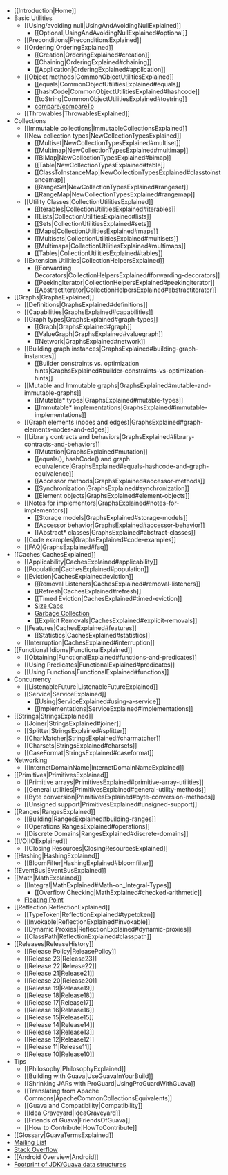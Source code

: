   * [[Introduction|Home]]
  * Basic Utilities
    * [[Using/avoiding null|UsingAndAvoidingNullExplained]]
      * [[Optional|UsingAndAvoidingNullExplained#optional]]
    * [[Preconditions|PreconditionsExplained]]
    * [[Ordering|OrderingExplained]]
      * [[Creation|OrderingExplained#creation]]
      * [[Chaining|OrderingExplained#chaining]]
      * [[Application|OrderingExplained#application]]
    * [[Object methods|CommonObjectUtilitiesExplained]]
      * [[equals|CommonObjectUtilitiesExplained#equals]]
      * [[hashCode|CommonObjectUtilitiesExplained#hashcode]]
      * [[toString|CommonObjectUtilitiesExplained#tostring]]
      * [compare/compareTo](CommonObjectUtilitiesExplained#compare/compareTo.md)
    * [[Throwables|ThrowablesExplained]]
  * Collections
    * [[Immutable collections|ImmutableCollectionsExplained]]
    * [[New collection types|NewCollectionTypesExplained]]
      * [[Multiset|NewCollectionTypesExplained#multiset]]
      * [[Multimap|NewCollectionTypesExplained#multimap]]
      * [[BiMap|NewCollectionTypesExplained#bimap]]
      * [[Table|NewCollectionTypesExplained#table]]
      * [[ClassToInstanceMap|NewCollectionTypesExplained#classtoinstancemap]]
      * [[RangeSet|NewCollectionTypesExplained#rangeset]]
      * [[RangeMap|NewCollectionTypesExplained#rangemap]]
    * [[Utility Classes|CollectionUtilitiesExplained]]
      * [[Iterables|CollectionUtilitiesExplained#iterables]]
      * [[Lists|CollectionUtilitiesExplained#lists]]
      * [[Sets|CollectionUtilitiesExplained#sets]]
      * [[Maps|CollectionUtilitiesExplained#maps]]
      * [[Multisets|CollectionUtilitiesExplained#multisets]]
      * [[Multimaps|CollectionUtilitiesExplained#multimaps]]
      * [[Tables|CollectionUtilitiesExplained#tables]]
    * [[Extension Utilities|CollectionHelpersExplained]]
      * [[Forwarding Decorators|CollectionHelpersExplained#forwarding-decorators]]
      * [[PeekingIterator|CollectionHelpersExplained#peekingiterator]]
      * [[AbstractIterator|CollectionHelpersExplained#abstractiterator]]
  * [[Graphs|GraphsExplained]]
    * [[Definitions|GraphsExplained#definitions]]
    * [[Capabilities|GraphsExplained#capabilities]]
    * [[Graph types|GraphsExplained#graph-types]]
      * [[Graph|GraphsExplained#graph]]
      * [[ValueGraph|GraphsExplained#valuegraph]]
      * [[Network|GraphsExplained#network]]
    * [[Building graph instances|GraphsExplained#building-graph-instances]]
      * [[Builder constraints vs. optimization hints|GraphsExplained#builder-constraints-vs-optimization-hints]]
    * [[Mutable and Immutable graphs|GraphsExplained#mutable-and-immutable-graphs]]
      * [[Mutable* types|GraphsExplained#mutable-types]]
      * [[Immutable* implementations|GraphsExplained#immutable-implementations]]
    * [[Graph elements (nodes and edges)|GraphsExplained#graph-elements-nodes-and-edges]]
    * [[Library contracts and behaviors|GraphsExplained#library-contracts-and-behaviors]]
      * [[Mutation|GraphsExplained#mutation]]
      * [[equals(), hashCode() and graph equivalence|GraphsExplained#equals-hashcode-and-graph-equivalence]]
      * [[Accessor methods|GraphsExplained#accessor-methods]]
      * [[Synchronization|GraphsExplained#synchronization]]
      * [[Element objects|GraphsExplained#element-objects]]
    * [[Notes for implementors|GraphsExplained#notes-for-implementors]]
      * [[Storage models|GraphsExplained#storage-models]]
      * [[Accessor behavior|GraphsExplained#accessor-behavior]]
      * [[Abstract* classes|GraphsExplained#abstract-classes]]
    * [[Code examples|GraphsExplained#code-examples]]
    * [[FAQ|GraphsExplained#faq]]
  * [[Caches|CachesExplained]]
    * [[Applicability|CachesExplained#applicability]]
    * [[Population|CachesExplained#population]]
    * [[Eviction|CachesExplained#eviction]]
      * [[Removal Listeners|CachesExplained#removal-listeners]]
      * [[Refresh|CachesExplained#refresh]]
      * [[Timed Eviction|CachesExplained#timed-eviction]]
      * [Size Caps](CachesExplained#Size-based-Eviction.md)
      * [Garbage Collection](CachesExplained#Reference-based-Eviction.md)
      * [[Explicit Removals|CachesExplained#explicit-removals]]
    * [[Features|CachesExplained#features]]
      * [[Statistics|CachesExplained#statistics]]
    * [[Interruption|CachesExplained#interruption]]
  * [[Functional Idioms|FunctionalExplained]]
    * [[Obtaining|FunctionalExplained#functions-and-predicates]]
    * [[Using Predicates|FunctionalExplained#predicates]]
    * [[Using Functions|FunctionalExplained#functions]]
  * Concurrency
    * [[ListenableFuture|ListenableFutureExplained]]
    * [[Service|ServiceExplained]]
      * [[Using|ServiceExplained#using-a-service]]
      * [[Implementations|ServiceExplained#implementations]]
  * [[Strings|StringsExplained]]
    * [[Joiner|StringsExplained#joiner]]
    * [[Splitter|StringsExplained#splitter]]
    * [[CharMatcher|StringsExplained#charmatcher]]
    * [[Charsets|StringsExplained#charsets]]
    * [[CaseFormat|StringsExplained#caseformat]]
  * Networking
    * [[InternetDomainName|InternetDomainNameExplained]]
  * [[Primitives|PrimitivesExplained]]
    * [[Primitive arrays|PrimitivesExplained#primitive-array-utilities]]
    * [[General utilities|PrimitivesExplained#general-utility-methods]]
    * [[Byte conversion|PrimitivesExplained#byte-conversion-methods]]
    * [[Unsigned support|PrimitivesExplained#unsigned-support]]
  * [[Ranges|RangesExplained]]
    * [[Building|RangesExplained#building-ranges]]
    * [[Operations|RangesExplained#operations]]
    * [[Discrete Domains|RangesExplained#discrete-domains]]
  * [[I/O|IOExplained]]
    * [[Closing Resources|ClosingResourcesExplained]]
  * [[Hashing|HashingExplained]]
    * [[BloomFilter|HashingExplained#bloomfilter]]
  * [[EventBus|EventBusExplained]]
  * [[Math|MathExplained]]
    * [[Integral|MathExplained#Math-on_Integral-Types]]
      * [[Overflow Checking|MathExplained#checked-arithmetic]]
    * [Floating Point](MathExplained#Floating-point-arithmetic.md)
  * [[Reflection|ReflectionExplained]]
    * [[TypeToken|ReflectionExplained#typetoken]]
    * [[Invokable|ReflectionExplained#invokable]]
    * [[Dynamic Proxies|ReflectionExplained#dynamic-proxies]]
    * [[ClassPath|ReflectionExplained#classpath]]
  * [[Releases|ReleaseHistory]]
    * [[Release Policy|ReleasePolicy]]
    * [[Release 23|Release23]]
    * [[Release 22|Release22]]
    * [[Release 21|Release21]]
    * [[Release 20|Release20]]
    * [[Release 19|Release19]]
    * [[Release 18|Release18]]
    * [[Release 17|Release17]]
    * [[Release 16|Release16]]
    * [[Release 15|Release15]]
    * [[Release 14|Release14]]
    * [[Release 13|Release13]]
    * [[Release 12|Release12]]
    * [[Release 11|Release11]]
    * [[Release 10|Release10]]
  * Tips
    * [[Philosophy|PhilosophyExplained]]
    * [[Building with Guava|UseGuavaInYourBuild]]
    * [[Shrinking JARs with ProGuard|UsingProGuardWithGuava]]
    * [[Translating from Apache Commons|ApacheCommonCollectionsEquivalents]]
    * [[Guava and Compatibility|Compatibility]]
    * [[Idea Graveyard|IdeaGraveyard]]
    * [[Friends of Guava|FriendsOfGuava]]
    * [[How to Contribute|HowToContribute]]
  * [[Glossary|GuavaTermsExplained]]
  * [Mailing List](http://groups.google.com/group/guava-discuss)
  * [Stack Overflow](http://stackoverflow.com/questions/tagged/guava)
  * [[Android Overview|Android]]
  * [Footprint of JDK/Guava data structures](https://github.com/DimitrisAndreou/memory-measurer/blob/master/ElementCostInDataStructures.txt)
